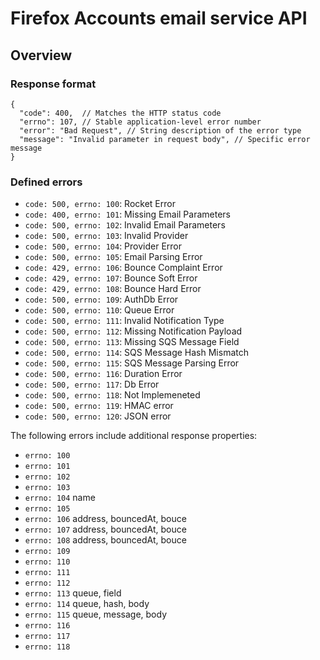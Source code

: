 # Firefox Accounts email service API

## Overview

### Response format

```
{
  "code": 400,  // Matches the HTTP status code
  "errno": 107, // Stable application-level error number
  "error": "Bad Request", // String description of the error type
  "message": "Invalid parameter in request body", // Specific error message
}
```

### Defined errors

- `code: 500, errno: 100`: Rocket Error
- `code: 400, errno: 101`: Missing Email Parameters
- `code: 500, errno: 102`: Invalid Email Parameters
- `code: 500, errno: 103`: Invalid Provider
- `code: 500, errno: 104`: Provider Error
- `code: 500, errno: 105`: Email Parsing Error
- `code: 429, errno: 106`: Bounce Complaint Error
- `code: 429, errno: 107`: Bounce Soft Error
- `code: 429, errno: 108`: Bounce Hard Error
- `code: 500, errno: 109`: AuthDb Error
- `code: 500, errno: 110`: Queue Error
- `code: 500, errno: 111`: Invalid Notification Type
- `code: 500, errno: 112`: Missing Notification Payload
- `code: 500, errno: 113`: Missing SQS Message Field
- `code: 500, errno: 114`: SQS Message Hash Mismatch
- `code: 500, errno: 115`: SQS Message Parsing Error
- `code: 500, errno: 116`: Duration Error
- `code: 500, errno: 117`: Db Error
- `code: 500, errno: 118`: Not Implemeneted
- `code: 500, errno: 119`: HMAC error
- `code: 500, errno: 120`: JSON error

The following errors include additional response properties:

- `errno: 100`
- `errno: 101`
- `errno: 102`
- `errno: 103`
- `errno: 104` name
- `errno: 105`
- `errno: 106` address, bouncedAt, bouce
- `errno: 107` address, bouncedAt, bouce
- `errno: 108` address, bouncedAt, bouce
- `errno: 109`
- `errno: 110`
- `errno: 111`
- `errno: 112`
- `errno: 113` queue, field
- `errno: 114` queue, hash, body
- `errno: 115` queue, message, body
- `errno: 116`
- `errno: 117`
- `errno: 118`
